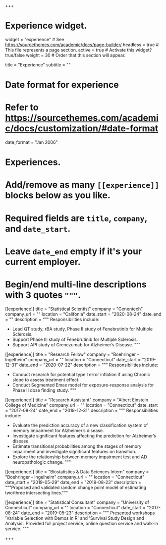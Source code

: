 +++
# Experience widget.
widget = "experience"  # See https://sourcethemes.com/academic/docs/page-builder/
headless = true  # This file represents a page section.
active = true  # Activate this widget? true/false
weight = 30  # Order that this section will appear.

title = "Experience"
subtitle = ""

# Date format for experience
#   Refer to https://sourcethemes.com/academic/docs/customization/#date-format
date_format = "Jan 2006"

# Experiences.
#   Add/remove as many `[[experience]]` blocks below as you like.
#   Required fields are `title`, `company`, and `date_start`.
#   Leave `date_end` empty if it's your current employer.
#   Begin/end multi-line descriptions with 3 quotes `"""`.
[[experience]]
  title = "Statistical Scientist"
  company = "Genentech"
  company_url = ""
  location = "Califonia"
  date_start = "2020-08-24"
  date_end = ""
  description = """
  Responsibilities include:
  
  * Lead QT study, rBA study, Phase II study of Fenebrutinib for Multiple Sclerosis.
  * Support Phase III study of Fenebrutinib for Multiple Sclerosis.
  * Support API study of Crenezumab for Alzheimer’s Disease.
    """


[[experience]]
  title = "Research Fellow"
  company = "Boehringer - Ingelheim"
  company_url = ""
  location = "Connecticut"
  date_start = "2019-12-31"
  date_end = "2020-07-22"
  description = """
  Responsibilities include:
  
  * Conduct research for potential type I error inflation if using Chronic slope to assess treatment effect.
  * Conduct Segmented Emax model for exposure-response analysis for Phase II dose finding study.
  """

[[experience]]
  title = "Research Assistant"
  company = "Albert Einstein College of Medicine"
  company_url = ""
  location = "Connecticut"
  date_start = "2017-08-24"
  date_end = "2019-12-31"
  description = """
  Responsibilities include:
  
  * Evaluate the prediction accuracy of a new classification system of memory impairment for Alzheimer’s disease.
  * Investigate significant features affecting the prediction for Alzheimer’s disease.
  * Estimate transitional probabilities among the stages of memory impairment and investigate significant features on transition.
  * Explore the relationship between memory impairment test and AD neuropathologic change.
  """


[[experience]]
  title = "Biostatistics & Data Sciences Intern"
  company = "Boehringer - Ingelheim"
  company_url = ""
  location = "Connecticut"
  date_start = "2019-05-29"
  date_end = "2019-08-23"
  description = """Proposed and validated random change point model of estimating two/three intersecting lines."""

[[experience]]
  title = "Statistical Consultant"
  company = "University of Connecticut"
  company_url = ""
  location = "Connecticut"
  date_start = "2017-08-24"
  date_end = "2019-05-23"
  description = """
  Presented workshops 'Variable Selection with Demos in R' and 'Survival Study Design and Analysis'. Provided full project service, online question service and walk-in service.
  """

+++
